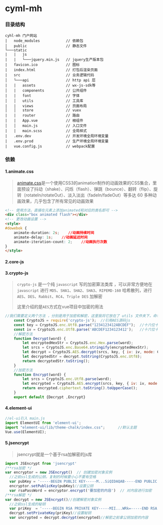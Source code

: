 # cyml-mh

### 目录结构

```
cyhl-mh 门户网站
|	node_modules			// 依赖包
│   public                  // 静态文件
└───static
|	|	js
|	|	└───jquery.min.js	// jquery生产版本包
|	favicon.ico				// 图标
|	index.html				// 打包后渲染页面
|	src                     // 业务逻辑代码
│   └───api                 // http api 层
|	|	assets				// wx-js-sdk等
│   |   components          // 公共组件
|	|	font				// 字体
│   │   utils               // 工具库
|	|	views				// 页面布局
│   │   store               // vuex
|	|	router				// 路由
|	|	App.vue				// 根组件
│   │   main.js             // 入口文件
|	|	main.scss			// 全局样式
|	.env.dev				// 开发环境全局环境变量
|	.env.prod				// 生产环境全局环境变量
|	vue.config.js			// webpack配置
```



### 依赖

#### 1.animate.css

> [animate.css](https://www.dowebok.com/demo/2014/98/)是一个使用CSS3的animation制作的动画效果的CSS集合，里面预设了抖动（shake）、闪烁（flash）、弹跳（bounce）、翻转（flip）、旋转（rotateIn/rotateOut）、淡入淡出（fadeIn/fadeOut）等多达 60 多种动画效果，几乎包含了所有常见的动画效果

```html
<!-- 使用方法，直接在元素上添加animated和对应的类名即可 -->
<div class="box animated flash"></div>
<!-- 更改动画设置 -->
<style>
#dowebok {
    animate-duration: 2s;    //动画持续时间
    animate-delay: 1s;    //动画延迟时间
    animate-iteration-count: 2;    //动画执行次数
}
</style>
```

#### 2.core-js

#### 3.crypto-js

> `crypto-js` 是一个纯 `javascript` 写的加密算法类库 ，可以非常方便地在 `javascript` 进行 `MD5`、`SHA1`、`SHA2`、`SHA3`、`RIPEMD-160` 哈希散列，进行 `AES`、`DES`、`Rabbit`、`RC4`、`Triple DES` 加解密
>
> 这里介绍的是`AES`方式在vue项目中加密的用法

```js
//我们需要定义两个方法 ，分别是用于加密和解密，这里我将它放在了 utils 文件夹下，命名为 secret.js 
    const CryptoJS = require('crypto-js');  //引用AES源码js
    const key = CryptoJS.enc.Utf8.parse("1234123412ABCDEF");  //十六位十六进制数作为密钥
    const iv = CryptoJS.enc.Utf8.parse('ABCDEF1234123412');   //十六位十六进制数作为密钥偏移量 
    //解密方法
    function Decrypt(word) {
        let encryptedHexStr = CryptoJS.enc.Hex.parse(word);
        let srcs = CryptoJS.enc.Base64.stringify(encryptedHexStr);
        let decrypt = CryptoJS.AES.decrypt(srcs, key, { iv: iv, mode: CryptoJS.mode.CBC, padding: CryptoJS.pad.Pkcs7 });
        let decryptedStr = decrypt.toString(CryptoJS.enc.Utf8);
        return decryptedStr.toString();
    }
    //加密方法
    function Encrypt(word) {
        let srcs = CryptoJS.enc.Utf8.parse(word);
        let encrypted = CryptoJS.AES.encrypt(srcs, key, { iv: iv, mode: CryptoJS.mode.CBC, padding: CryptoJS.pad.Pkcs7 });
        return encrypted.ciphertext.toString().toUpperCase();
    }    
    export default {Decrypt ,Encrypt}
```

#### 4.element-ui

```js
//el-ui引入 main.js
import ElementUI from 'element-ui';
import "element-ui/lib/theme-chalk/index.css";		//默认主题
Vue.use(ElementUI);
```

#### 5.jsencrypt

> jsencrypt就是一个基于rsa加解密的js库

```js
import JSEncrypt from 'jsencrypt'
/**rsa加密 */
var encryptor = new JSEncrypt()  // 创建加密对象实例
  //之前ssl生成的公钥，复制的时候要小心不要有空格
  var pubKey = '-----BEGIN PUBLIC KEY-----M...SiQIDAQAB-----END PUBLIC KEY-----'
  encryptor.setPublicKey(pubKey)//设置公钥
  var rsaPassWord = encryptor.encrypt('要加密的内容')  // 对内容进行加密
/**rsa解密 */
var decrypt = new JSEncrypt()//创建解密对象实例
  //之前ssl生成的秘钥
  var priKey  = '-----BEGIN RSA PRIVATE KEY-----MII...WRk=-----END RSA PRIVATE KEY----'
  decrypt.setPrivateKey(priKey)//设置秘钥
  var uncrypted = decrypt.decrypt(encrypted)//解密之前拿公钥加密的内容
```

